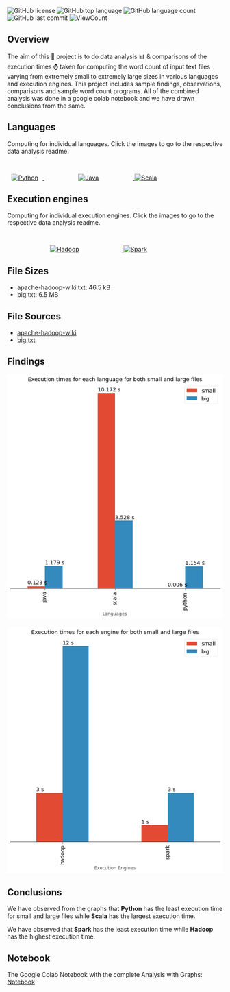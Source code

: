 ![GitHub license](https://img.shields.io/github/license/Thomas-George-T/Word-Count-Data-Analysis?style=flat)
![GitHub top language](https://img.shields.io/github/languages/top/Thomas-George-T/Word-Count-Data-Analysis?style=flat)
![GitHub language count](https://img.shields.io/github/languages/count/Thomas-George-T/Word-Count-Data-Analysis?style=flat)
![GitHub last commit](https://img.shields.io/github/last-commit/Thomas-George-T/Word-Count-Data-Analysis?style=flat)
![ViewCount](https://views.whatilearened.today/views/github/Thomas-George-T/Word-Count-Data-Analysis.svg?cache=remove)

## Overview

The aim of this :green_book: project is to do data analysis :bar_chart: & comparisons of the execution times :watch: taken for computing the word count of input text files varying from extremely small to extremely large sizes in various languages and execution engines. This project includes sample findings, observations, comparisons and sample word count programs. All of the combined analysis was done in a google colab notebook and we have drawn conclusions from the same.

## Languages

Computing for individual languages. Click the images to go to the respective data analysis readme.

<br>
<p align="left">
	<a href="Python-Word-Count-Data-Analysis">
		<img src="https://raw.githubusercontent.com/Thomas-George-T/Word-Count-Data-Analysis/master/assets/svg/python.svg" alt="Python" Title="Python" width=150 hspace=10 />
	</a>
		<a href="Java-Word-Count-Data-Analysis">
		<img src="https://raw.githubusercontent.com/Thomas-George-T/Word-Count-Data-Analysis/master/assets/svg/java.svg" alt="Java" Title="Java" width=120 hspace=80 />
	</a>
		<a href="Scala-Word-Count-Data-Analysis">
		<img src="https://raw.githubusercontent.com/Thomas-George-T/Word-Count-Data-Analysis/master/assets/svg/scala.svg" alt="Scala" Title="Scala" width=100/>
	</a>
</p>


## Execution engines

Computing for individual execution engines. Click the images to go to the respective data analysis readme.

<br>
<p align="left">
	<a href="Hadoop-MapReduce-WordCount-Data-Analysis">
		<img src="https://raw.githubusercontent.com/Thomas-George-T/Word-Count-Data-Analysis/master/assets/svg/hadoop.svg" alt="Hadoop" Title="Hadoop" width=180 hspace=100/>
	</a>
	<a href="Spark-Word-Count-Data-Analysis">
		<img src="https://raw.githubusercontent.com/Thomas-George-T/Word-Count-Data-Analysis/master/assets/svg/apache_spark.svg" alt="Spark" Title="Spark" width=240 />
	</a>
	
</p>


## File Sizes

- apache-hadoop-wiki.txt: 46.5 kB
- big.txt: 6.5 MB

## File Sources

- [apache-hadoop-wiki](https://en.wikipedia.org/wiki/Apache_Hadoop)
- [big.txt](https://norvig.com/big.txt)

## Findings

<p align="center">
	<a href="#">
		<img src="assets/graphs/languages.png" alt="Languages findings" Title="Languages findings" />
	</a>	
	<br>
	<br>
	<a href="#">
		<img src="assets/graphs/execution_engines.png" alt="Execution engines findings" Title="Execution engines findings" />
	</a>	
</p>

## Conclusions

We have observed from the graphs that **Python** has the least execution time for small and large files while **Scala** has the largest execution time.

We have observed that **Spark** has the least execution time while **Hadoop** has the highest execution time.

## Notebook

The Google Colab Notebook with the complete Analysis with Graphs: [Notebook](Data-Analysis.ipynb) 

